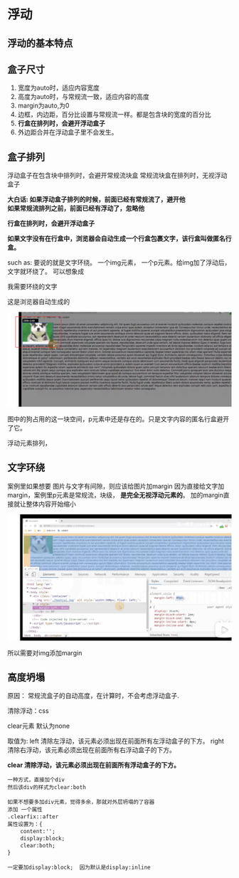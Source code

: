 # 浮动


## 浮动的基本特点


## 盒子尺寸

1. 宽度为auto时，适应内容宽度
2. 高度为auto时，与常规流一致，适应内容的高度
3. margin为auto,为0
4. 边框，内边距，百分比设置与常规流一样。都是包含块的宽度的百分比
5. **行盒在排列时，会避开浮动盒子**
6. 外边距合并在浮动盒子里不会发生。



## 盒子排列

浮动盒子在包含块中排列时，会避开常规流块盒
常规流块盒在排列时，无视浮动盒子


**大白话: 如果浮动盒子排列的时候，前面已经有常规流了，避开他  
       如果常规流排列之前，前面已经有浮动了，忽略他**


**行盒在排列时，会避开浮动盒子**

**如果文字没有在行盒中，浏览器会自动生成一个行盒包裹文字，该行盒叫做匿名行盒。**


such as: 要说的就是文字环绕。
    一个img元素， 一个p元素。给img加了浮动后，文字就环绕了。
    可以想象成 <p><span>我需要环绕的文字</span></p> 这是浏览器自动生成的

![](assets/这块空间还是存在的，只是行盒避开了它.png)

图中的狗占用的这一块空间，p元素中还是存在的。只是文字内容的匿名行盒避开了它。

    

浮动元素排列，


## 文字环绕

案例里如果想要 图片与文字有间隙，则应该给图片加margin
因为直接给文字加margin，案例里p元素是常规流，块级，
**是完全无视浮动元素的**。
加的margin直接就让整体内容开始缩小

![](assets/文字环绕-对p元素更改margin.png)

所以需要对img添加margin


## 高度坍塌

原因： 常规流盒子的自动高度，在计算时，不会考虑浮动盒子.

清除浮动：css

clear元素 默认为none

取值为: 
    left 清除左浮动，该元素必须出现在前面所有左浮动盒子的下方。
    right 清除右浮动，该元素必须出现在前面所有右浮动盒子的下方。

  **clear 清除浮动，该元素必须出现在前面所有浮动盒子的下方。**

    一种方式，直接加个div
    然后该div的样式为clear:both
    
    如果不想要多加div元素，觉得多余，那就对外层坍塌的了容器
    添加 一个属性
    .clearfix::after 
    属性设置为：{
        content:'';
        display:block;
        clear:both;
    }

    一定要加display:block;  因为默认是display:inline


    
